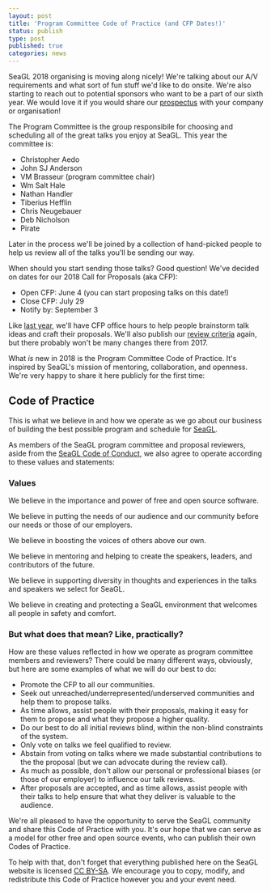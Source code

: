 ```yaml
---
layout: post
title: 'Program Committee Code of Practice (and CFP Dates!)'
status: publish
type: post
published: true
categories: news
---
```


SeaGL 2018 organising is moving along nicely! We're talking about our A/V requirements and what sort of fun stuff we'd like to do onsite. We're also starting to reach out to potential sponsors who want to be a part of our sixth year. We would love it if you would share our [prospectus](http://seagl.org/sponsors/SeaGL_Exhibitor_Sponsor_Prospectus_2018.pdf) with your company or organisation! 

The Program Committee is the group responsibile for choosing and scheduling all of the great talks you enjoy at SeaGL. This year the committee is:

* Christopher Aedo
* John SJ Anderson
* VM Brasseur (program committee chair)
* Wm Salt Hale
* Nathan Handler
* Tiberius Hefflin
* Chris Neugebauer
* Deb Nicholson
* Pirate

Later in the process we'll be joined by a collection of hand-picked people to help us review all of the talks you'll be sending our way.

When should you start sending those talks? Good question! We've decided on dates for our 2018 Call for Proposals (aka CFP):

* Open CFP: June 4 (you can start proposing talks on this date!)
* Close CFP: July 29
* Notify by: September 3

Like [last year](http://seagl.org/news/2017/06/19/CFP-open.html), we'll have CFP office hours to help people brainstorm talk ideas and craft their proposals. We'll also publish our [review criteria](http://seagl.org/news/2017/08/17/CFP_selection_criteria.html) again, but there probably won't be many changes there from 2017.

What _is_ new in 2018 is the Program Committee Code of Practice. It's inspired by SeaGL's mission of mentoring, collaboration, and openness. We're very happy to share it here publicly for the first time:

## Code of Practice

This is what we believe in and how we operate as we go about our business of building the best possible program and schedule for [SeaGL](http://seagl.org).

As members of the SeaGL program committee and proposal reviewers, aside from the [SeaGL Code of Conduct](http://seagl.org/code_of_conduct.html), we also agree to operate according to these values and statements: 

### Values

We believe in the importance and power of free and open source software.

We believe in putting the needs of our audience and our community before our needs or those of our employers.

We believe in boosting the voices of others above our own.

We believe in mentoring and helping to create the speakers, leaders, and contributors of the future.

We believe in supporting diversity in thoughts and experiences in the talks and speakers we select for SeaGL.

We believe in creating and protecting a SeaGL environment that welcomes all people in safety and comfort.

### But what does that mean? Like, practically?

How are these values reflected in how we operate as program committee members and reviewers? There could be many different ways, obviously, but here are some examples of what we will do our best to do:

* Promote the CFP to all our communities.
* Seek out unreached/underrepresented/underserved communities and help them to propose talks.
* As time allows, assist people with their proposals, making it easy for them to propose and what they propose a higher quality.
* Do our best to do all initial reviews blind, within the non-blind constraints of the system.
* Only vote on talks we feel qualified to review.
* Abstain from voting on talks where we made substantial contributions to the the proposal (but we can advocate during the review call).
* As much as possible, don't allow our personal or professional biases (or those of our employer) to influence our talk reviews.
* After proposals are accepted, and as time allows, assist people with their talks to help ensure that what they deliver is valuable to the audience.

We're all pleased to have the opportunity to serve the SeaGL community and share this Code of Practice with you. It's our hope that we can serve as a model for other free and open source events, who can publish their own Codes of Practice.

To help with that, don't forget that everything published here on the SeaGL website is licensed [CC BY-SA](https://creativecommons.org/licenses/by-sa/4.0/). We encourage you to copy, modify, and redistribute this Code of Practice however you and your event need.
